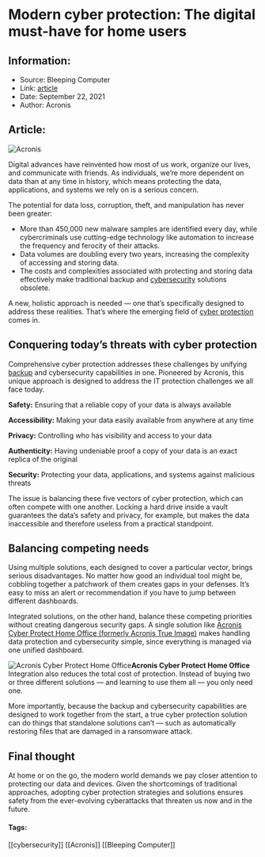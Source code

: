 # Modern cyber protection: The digital must-have for home users
### 

## Information:
+ Source: Bleeping Computer
+ Link: [article](https://www.bleepingcomputer.com/news/security/modern-cyber-protection-the-digital-must-have-for-home-users/)
+ Date: September 22, 2021
+ Author: Acronis


## Article:
![Acronis](https://www.bleepstatic.com/content/hl-images/2021/09/07/acronis-header.jpg)


Digital advances have reinvented how most of us work, organize our lives, and communicate with friends. As individuals, we’re more dependent on data than at any time in history, which means protecting the data, applications, and systems we rely on is a serious concern.


The potential for data loss, corruption, theft, and manipulation has never been greater:


* More than 450,000 new malware samples are identified every day, while cybercriminals use cutting-edge technology like automation to increase the frequency and ferocity of their attacks.
* Data volumes are doubling every two years, increasing the complexity of accessing and storing data.
* The costs and complexities associated with protecting and storing data effectively make traditional backup and [cybersecurity](https://www.acronis.com/en-us/articles/what-is-cyber-security/?utm_source=bleepingcomputer&utm_medium=referral&utm_campaign=fy21-q3-bleepingcomputer-cyber_protect_home_office-sp-modern_cyber_protection) solutions obsolete.


A new, holistic approach is needed — one that’s specifically designed to address these realities. That’s where the emerging field of [cyber protection](https://www.acronis.com/en-us/cyber-protection/?utm_source=bleepingcomputer&utm_medium=referral&utm_campaign=fy21-q3-bleepingcomputer-cyber_protect_home_office-sp-modern_cyber_protection) comes in.


Conquering today’s threats with cyber protection
------------------------------------------------


Comprehensive cyber protection addresses these challenges by unifying [backup](https://www.acronis.com/en-us/products/backup/?utm_source=bleepingcomputer&utm_medium=referral&utm_campaign=fy21-q3-bleepingcomputer-cyber_protect_home_office-sp-modern_cyber_protection) and cybersecurity capabilities in one. Pioneered by Acronis, this unique approach is designed to address the IT protection challenges we all face today.


**Safety:** Ensuring that a reliable copy of your data is always available


**Accessibility:** Making your data easily available from anywhere at any time


**Privacy:** Controlling who has visibility and access to your data


**Authenticity:** Having undeniable proof a copy of your data is an exact replica of the original


**Security:** Protecting your data, applications, and systems against malicious threats


The issue is balancing these five vectors of cyber protection, which can often compete with one another. Locking a hard drive inside a vault guarantees the data’s safety and privacy, for example, but makes the data inaccessible and therefore useless from a practical standpoint.


Balancing competing needs
-------------------------


Using multiple solutions, each designed to cover a particular vector, brings serious disadvantages. No matter how good an individual tool might be, cobbling together a patchwork of them creates gaps in your defenses. It’s easy to miss an alert or recommendation if you have to jump between different dashboards. 


Integrated solutions, on the other hand, balance these competing priorities without creating dangerous security gaps. A single solution like [Acronis Cyber Protect Home Office (formerly Acronis True Image)](https://www.acronis.com/en-us/products/true-image/?utm_source=bleepingcomputer&utm_medium=referral&utm_campaign=fy21-q3-bleepingcomputer-cyber_protect_home_office-sp-modern_cyber_protection) makes handling data protection and cybersecurity simple, since everything is managed via one unified dashboard.



![Acronis Cyber Protect Home Office](https://www.bleepstatic.com/images/news/software/a/Acronis-Cyber-Protect-Home-Office/protection-dashboard.png)**Acronis Cyber Protect Home Office**
Integration also reduces the total cost of protection. Instead of buying two or three different solutions — and learning to use them all — you only need one.


More importantly, because the backup and cybersecurity capabilities are designed to work together from the start, a true cyber protection solution can do things that standalone solutions can’t — such as automatically restoring files that are damaged in a ransomware attack. 


Final thought
-------------


At home or on the go, the modern world demands we pay closer attention to protecting our data and devices. Given the shortcomings of traditional approaches, adopting cyber protection strategies and solutions ensures safety from the ever-evolving cyberattacks that threaten us now and in the future.




#### Tags:
[[cybersecurity]] [[Acronis]] [[Bleeping Computer]]
